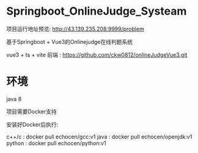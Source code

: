 # Springboot_OnlineJudge_Systeam
项目运行地址预览: http://43.139.235.208:9999/problem

基于Springboot + Vue3的Onlinejudge在线判题系统

vue3 + ts + vite 前端 : https://github.com/ckw0812/onlineJudgeVue3.git

# 环境
java 8

项目需要Docker支持

安装好Docker后执行:

c++/c : docker pull echocen/gcc:v1
java : docker pull echocen/openjdk:v1
python : docker pull echocen/python:v1
